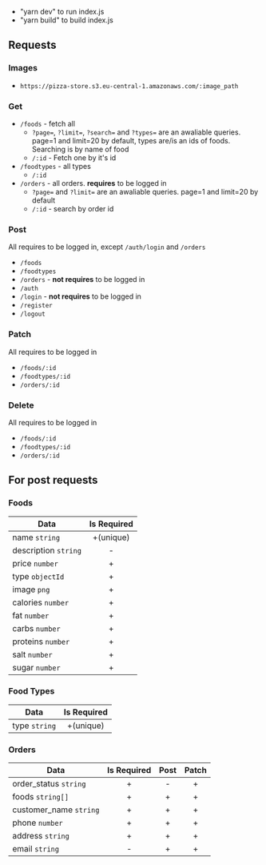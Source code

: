 - "yarn dev" to run index.js
- "yarn build" to build index.js

## Requests
### Images

* `https://pizza-store.s3.eu-central-1.amazonaws.com/:image_path`

### Get

* `/foods` - fetch all
  * `?page=`, `?limit=`, `?search=` and `?types=` are an awaliable queries. page=1 and limit=20 by default, types are/is an ids of foods. Searching is by name of food
  * `/:id` - Fetch one by it's id
* `/foodtypes` - all types
  * `/:id` 
* `/orders` - all orders. **requires** to be logged in
  * `?page=` and `?limit=` are an awaliable queries. page=1 and limit=20 by default
  * `/:id` - search by order id

### Post

All requires to be logged in, except `/auth/login` and `/orders`
* `/foods`
* `/foodtypes`
* `/orders` - **not requires** to be logged in
* `/auth`
 * `/login` - **not requires** to be logged in
 * `/register` 
 * `/logout`
 
### Patch

All requires to be logged in
* `/foods/:id`
* `/foodtypes/:id`
* `/orders/:id`

### Delete

All requires to be logged in
* `/foods/:id`
* `/foodtypes/:id`
* `/orders/:id`

## For post requests
### Foods
|         Data         |     Is Required     |
| -------------------- |:-----------------:|
| name `string`        | +(unique)  |
| description `string` | -          |
| price `number`       | +          |
| type `objectId`      | +          |
| image `png`          | +          |
| calories `number`    | +          |
| fat `number`         | +          |
| carbs `number`       | +          |
| proteins `number`    | +          |
| salt `number`        | +          |
| sugar `number`       | +          |

### Food Types
|       Data        |       Is Required       |
| ----------------- |:-----------------:|
| type `string`     | +(unique)  |

### Orders
|       Data            | Is Required | Post | Patch |
| --------------------- |:-----------:|:----:|:-----:|
| order_status `string` |      +      |  -   |   +   |
| foods `string[]`      |      +      |  +   |   +   |
| customer_name `string`|      +      |  +   |   +   |
| phone `number`        |      +      |  +   |   +   |
| address `string`      |      +      |  +   |   +   |
| email `string`        |      -      |  +   |   +   |

